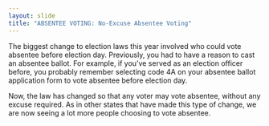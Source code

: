 ```yaml
---
layout: slide
title: "ABSENTEE VOTING: No-Excuse Absentee Voting"
---
```


The biggest change to election laws this year involved who could vote absentee before election day. Previously, you had to have a reason to cast an absentee ballot. For example, if you’ve served as an election officer before, you probably remember selecting code 4A on your absentee ballot application form to vote absentee before election day.

Now, the law has changed so that any voter may vote absentee, without any excuse required. As in other states that have made this type of change, we are now seeing a lot more people choosing to vote absentee.
